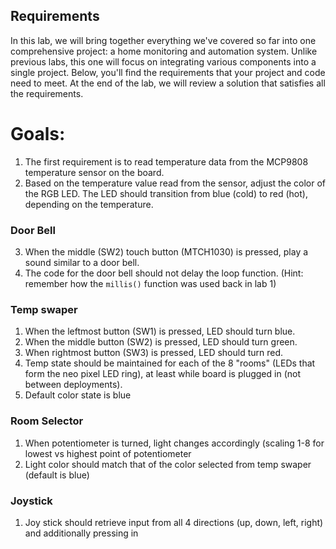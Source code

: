 ## Requirements
In this lab, we will bring together everything we've covered so far into one comprehensive project: a home monitoring and automation system. Unlike previous labs, this one will focus on integrating various components into a single project. Below, you'll find the requirements that your project and code need to meet. At the end of the lab, we will review a solution that satisfies all the requirements.
# Goals:

1. The first requirement is to read temperature data from the MCP9808 temperature sensor on the board.
2. Based on the temperature value read from the sensor, adjust the color of the RGB LED. The LED should transition from blue (cold) to red (hot), depending on the temperature.

### Door Bell
3. When the middle (SW2) touch button (MTCH1030) is pressed, play a sound similar to a door bell.
4. The code for the door bell should not delay the loop function. (Hint: remember how the `millis()` function was used back in lab 1)

### Temp swaper 

1. When the leftmost button (SW1) is pressed, LED should turn blue.
2. When the middle button (SW2) is pressed, LED should turn green.
3. When rightmost button (SW3) is pressed, LED should turn red.
4. Temp state should be maintained for each of the 8 "rooms" (LEDs that form the neo pixel LED ring), at least while board is plugged in (not between deployments). 
5. Default color state is blue

### Room Selector

1. When potentiometer is turned, light changes accordingly (scaling 1-8 for lowest vs highest point of potentiometer
2. Light color should match that of the color selected from temp swaper (default is blue)

### Joystick 

1. Joy stick should retrieve input from all 4 directions (up, down, left, right) and additionally pressing in
